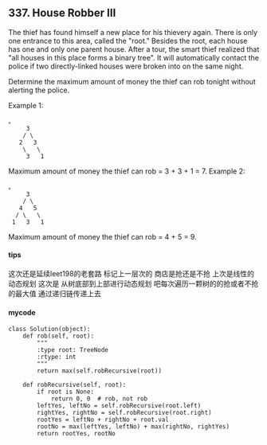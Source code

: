 ## 337. House Robber III

The thief has found himself a new place for his thievery again. There is only one entrance to this area, called the "root." Besides the root, each house has one and only one parent house. After a tour, the smart thief realized that "all houses in this place forms a binary tree". It will automatically contact the police if two directly-linked houses were broken into on the same night.

Determine the maximum amount of money the thief can rob tonight without alerting the police.

Example 1:

```
。
     3
    / \
   2   3
    \   \ 
     3   1
```

Maximum amount of money the thief can rob = 3 + 3 + 1 = 7.
Example 2:

```
。
     3
    / \
   4   5
  / \   \ 
 1   3   1
```

Maximum amount of money the thief can rob = 4 + 5 = 9.

#### tips
这次还是延续leet198的老套路 标记上一层次的 商店是抢还是不抢 上次是线性的动态规划 这次是 从树底部到上部进行动态规划 吧每次遍历一颗树的的抢或者不抢的最大值 通过递归链传递上去

#### mycode

```
class Solution(object):
    def rob(self, root):
        """
        :type root: TreeNode
        :rtype: int
        """
        return max(self.robRecursive(root))

    def robRecursive(self, root):
        if root is None:
            return 0, 0  # rob, not rob
        leftYes, leftNo = self.robRecursive(root.left)
        rightYes, rightNo = self.robRecursive(root.right)
        rootYes = leftNo + rightNo + root.val
        rootNo = max(leftYes, leftNo) + max(rightNo, rightYes)
        return rootYes, rootNo
```
